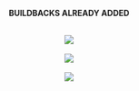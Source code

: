     
</a>
</p>
<div align="center">
 <p align="center">

**BUILDBACKS ALREADY ADDED**

<br>
   <a href="http://github.com/muhammed-userbot/TAURUS-EX"><img src="https://img.shields.io/badge/-SCAN the replit-black?style=for-the-badge&logo=replit&logoColor=white">
   <br>
<br>
   <a href="https://heroku.com/deploy?template=https://github.com/muhammed-usrbot/Taurus-Ex"><img src="https://img.shields.io/badge/-DEPLOY on heroku-634988?style=for-the-badge&logo=heroku&logoColor=white">
   <br>
<br>
   <a href="https://github.com/muhammed-usrbot/Taurus-Ex/blob/master/error/README.md"><img src="https://img.shields.io/badge/-tutorial for deploy this bot-blue?style=for-the-badge&logo=github&logoColor=white">
   <br>
